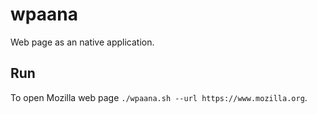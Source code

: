 # wpaana
Web page as an native application.

## Run
To open Mozilla web page `./wpaana.sh --url https://www.mozilla.org`.